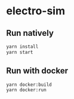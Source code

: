 # electro-sim

## Run natively
```sh
yarn install
yarn start
```

## Run with docker
```sh
yarn docker:build
yarn docker:run
```
